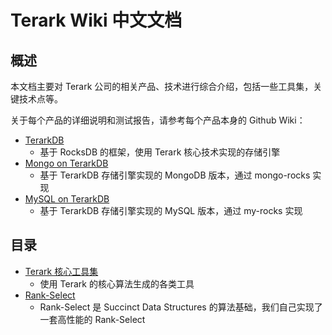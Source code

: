 # Terark Wiki 中文文档

## 概述

本文档主要对 Terark 公司的相关产品、技术进行综合介绍，包括一些工具集，关键技术点等。

关于每个产品的详细说明和测试报告，请参考每个产品本身的 Github Wiki：

- [TerarkDB](https://github.com/Terark/terark-db/wiki)
  - 基于 RocksDB 的框架，使用 Terark 核心技术实现的存储引擎
- [Mongo on TerarkDB](https://github.com/Terark/mongo-on-terarkdb/wiki)
  - 基于 TerarkDB 存储引擎实现的 MongoDB 版本，通过 mongo-rocks 实现
- [MySQL on TerarkDB](https://github.com/Terark/mysql-on-terarkdb/wiki)
  - 基于 TerarkDB 存储引擎实现的 MySQL 版本，通过 my-rocks 实现


## 目录
- [Terark 核心工具集](tools/tools.md)
  - 使用 Terark 的核心算法生成的各类工具
- [Rank-Select](rankselect/rankselect.md)
  - Rank-Select 是 Succinct Data Structures 的算法基础，我们自己实现了一套高性能的 Rank-Select
